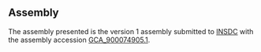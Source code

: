 

Assembly
--------

The assembly presented is the version 1 assembly submitted to
[INSDC](http://www.insdc.org) with the assembly accession
[GCA\_900074905.1](http://www.ebi.ac.uk/ena/data/view/GCA_900074905.1).
